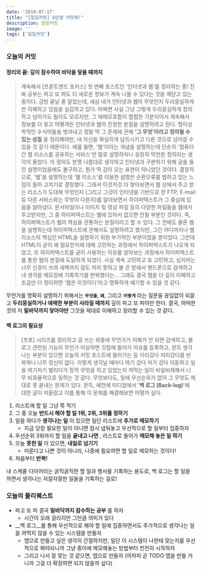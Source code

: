 ```yaml
---
date: '2019-07-17'
title: "[일일커밋] 6만큼 커밋해!"
description: 일일커밋
image: ''
tags: ['일일커밋']
---
```


### 오늘의 커밋

#### 정리의 끝: 깊이 잠수하여 바닥을 닿을 때까지
> 계속해서 [프론트엔드 포커스] 첫 번째 포스트인 '인터넷과 웹'를 정리하는 중! 진짜 공부는 파고 또 파도 더 새로운 정보가 계속 나올 수 있다는 것을 깨닫고 있는 중이다. 금방 끝날 줄 알았는데, 새삼 내가 인터넷과 웹이 무엇인지 두리뭉실하게만 이해하고 있음을 실감하고 있다. 어쩌면 사실 그냥 그렇게 두리뭉실하게 정의하고 넘어가도 될지도 모르지만, 그 애매모호함이 찝찝한 기분이어서 계속해서 정보를 더 찾고 어떻게든 인터넷과 웹의 진정한 본질을 설명하려고 한다. 형이상학적인 수식어들을 벗겨내고 정말 딱 그 존재에 관해 __‘그 무엇’이라고 정의될 수 있는 성질__ 을 정리해야만, 내 자신을 확실하게 납득시키고 다른 것으로 넘어갈 수 있을 것 같기 때문이다. 예를 들면, '웹'이라는 개념을 설명하는데 단순히 '컴퓨터 간 웹 리소스를 공유하는 서비스'란 말로 설명하자니 굉장히 막연한 정의라는 생각이 들었다. 이 정의도 분명 나름대로 생각하고 인터넷과 구분하기 위해 공을 들인 설명이었음에도 불구하고, 뭔가 딱 감이 오는 표현이 아니었던 것이다. 결정적으로, '웹'을 설명하는데 '웹 리소스'를 이용한 설명은 순환오류를 범하고 있는 느낌이 들어 고치기로 결정했다. 그래서 이것저것 더 찾아보면서 웹 상에서 주고 받는 리소스가 도대체 무엇인지 (그리고 그것이 인터넷을 기반으로 한 FTP, E-mail 등 다른 서비스와는 무엇이 다른지)를 알아보면서 하이퍼텍스트가 그 중심에 있음을 알아냈다. 문서파일이나 이미지 및 영상 파일 등의 다양한 파일들을 웹에서 주고받지만, 그 중 하이퍼텍스트는 웹에 있어서 없으면 안될 부분인 것이다. 즉, 하이퍼텍스트가 웹의 핵심을 관통하는 본질이라고 할 수 있다. 그 전에도 물론 웹을 설명하는데 하이퍼텍스트에 관해서도 설명하려고 했지만, 그건 어디까지나 웹 리소스의 핵심인 HTML을 설명하기 위한 부가적인 부분이었을 뿐이었다. 그런데 HTML이 굳이 왜 필요한지에 대해 고민하는 과정에서 하이퍼텍스트가 나오게 되었고, 또 하이퍼텍스트를 굳이 사용하는 이유를 알아보는 과정에서 하이퍼텍스트를 통한 웹의 본질에 도달하게 되었다. 사실 계속 고민하고 또 고민하고, 심지어는 너무 신경이 쓰여 새벽까지 잠도 자지 못하고 불 끈 방에서 핸드폰으로 검색하고 내 생각을 메모장에 기록하기를 반복했다는... 그래도 결국 웹을 더 깊이 이해하고 조금만 더 정리하면 '웹은 이것이다'라고 명확하게 얘기할 수 있을 것 같다.

무언가를 명확히 설명하기 위해서는 __`무엇을`__, __`왜`__, 그리고 __`어떻게`__ 라는 질문을 끊임없이 되묻고 __두리뭉실하거나 애매한 부분이 사라질 때까지__ 깊이 파고 또 파야만 한다. 결국, 어떠한 것의 저 __밑바닥까지 닿아야만__ 그것을 제대로 이해하고 정리할 수 있는 것 같다.

#### 백 로그의 필요성
> [프포] 시리즈를 정리하고 글 쓰는 와중에 무언가가 이해가 안 되면 검색하고, 블로그 관련된 기능이 무언가 이상하면 깃헙에 들어가 이슈를 등록하고, 문득 생각나는 부분이 있으면 오늘의 커밋 포스트에 들어가는 등 이리갔다 저리갔다를 반복하니 너무 정신이 없다. 이렇게 생각날 때마다 여기 갔다 저기 갔다 이동하고 일을 여기저기 벌리다가 정작 무엇을 하고 있었는지 까먹는 일이 비일비재해서 너무 비효율적으로 일하는 것 같다. 무엇보다도, 일에 우선순위가 없어 그 무엇도 제대로 못 끝내는 문제가 있다. 문득, 예전에 미디엄에서 '__백 로그 (Back-log)__'에 대한 글이 떠올랐고 이를 통해 이 문제를 해결해보면 어떨까 싶다. 
1. 리스트에 할 일 그냥 쭉 적기
2. 그 중 오늘 __반드시 해야 할 일 1위, 2위, 3위를 정하기__
3. 일을 하다가 __생각나는 일__ 이 있으면 일단 리스트에 __추가로 메모하기__
    - 지금 당장 필요한 일이 아니면 잠시 냅둬놓고 우선적으로 할 일부터 집중하자
4. 우선순위 3위까지 할 일을 __끝내고 나면__ , 리스트로 돌아가 __메모해 놓은 일 하기__
5. 오늘 __못한 일__ 이 있으면, __내일로 넘기기__
    - 미룬다고 나쁜 것이 아니라, 나중에 필요하면 할 일로 메모하는 것이다!
6. 처음부터 __반복!__

내 스케줄 다이어리는 굵직굵직한 할 일과 행사를 기록하는 용도로, 백 로그는 할 일을 하면서 생각나는 자잘자잘한 일들을 기록하는 걸로!

### 오늘의 풀리퀘스트
- 파고 또 파 결국 __밑바닥까지 잠수하는 공부__ 를 하자
    - 시간이 오래 걸리지만 그만큼 의미가 있다
- __백 로그__를 통해 우선적으로 해야 할 일에 집중하면서도 추가적으로 생각나는 일을 까먹지 않을 수 있는 시스템을 만들자
    - 앱으로 만들고 싶은 생각이 간절하지만, 일단 이 시스템이 나한테 맞는지를 우선적으로 봐야되니까 그냥 종이에 메모해놓는 방법부터 천천히 시작하자
    - 그리고 나서 잘 맞는 것 같으면, 앱으로 만들자 (어차피 곧 TODO 앱을 만들 거니까 그걸 더 확장하면 되지 않을까 싶다)